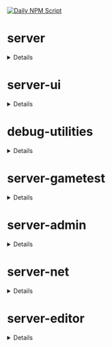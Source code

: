 [![Daily NPM Script](https://github.com/WavePlayz/minecraft-npms-auto/actions/workflows/fetch.yml/badge.svg)](https://github.com/WavePlayz/minecraft-npms-auto/actions/workflows/fetch.yml)
# server
<details>

stable
```
1.19.0
```

beta
```
2.0.0-beta.1.21.84-stable
```

preview
```
2.1.0-rc.1.21.100-preview.20
```

preview beta
```
2.2.0-beta.1.21.100-preview.20
```
</details>

# server-ui
<details>

stable
```
1.3.0
```

beta
```
2.0.0-beta.1.21.84-stable
```

preview
```
2.0.0-rc.1.21.100-preview.20
```

preview beta
```
2.1.0-beta.1.21.100-preview.20
```
</details>

# debug-utilities
<details>

stable
```
null
```

beta
```
1.0.0-beta.1.21.84-stable
```

preview
```
null
```

preview beta
```
1.0.0-beta.1.21.100-preview.20
```
</details>

# server-gametest
<details>

stable
```
0.1.0
```

beta
```
1.0.0-beta.1.21.84-stable
```

preview
```
0.1.0-rc.1.21.40-preview.20
```

preview beta
```
1.0.0-beta.1.21.100-preview.20
```
</details>

# server-admin
<details>

stable
```
1.0.0-beta.release.1.19.50
```

beta
```
1.0.0-beta.1.21.84-stable
```

preview
```
null
```

preview beta
```
1.0.0-beta.1.21.100-preview.20
```
</details>

# server-net
<details>

stable
```
1.0.0-beta.release.1.19.50
```

beta
```
1.0.0-beta.1.21.84-stable
```

preview
```
null
```

preview beta
```
1.0.0-beta.1.21.100-preview.20
```
</details>

# server-editor
<details>

stable
```
null
```

beta
```
0.1.0-beta.1.21.84-stable
```

preview
```
null
```

preview beta
```
0.1.0-beta.1.21.100-preview.20
```
</details>


